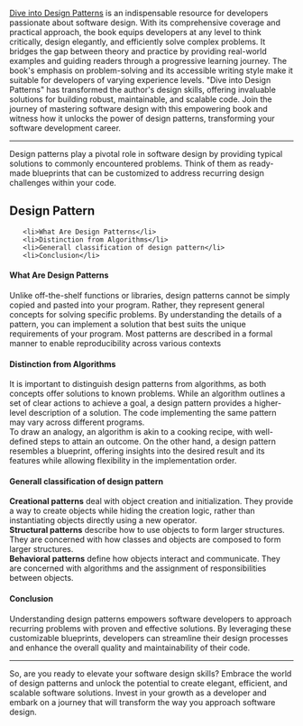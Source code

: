 <a href="https://refactoring.guru/design-patterns">Dive into Design Patterns</a>  is an indispensable resource for developers passionate about software design. With its comprehensive coverage and practical approach, the book equips developers at any level to think critically, design elegantly, and efficiently solve complex problems. It bridges the gap between theory and practice by providing real-world examples and guiding readers through a progressive learning journey. The book's emphasis on problem-solving and its accessible writing style make it suitable for developers of varying experience levels. "Dive into Design Patterns" has transformed the author's design skills, offering invaluable solutions for building robust, maintainable, and scalable code. Join the journey of mastering software design with this empowering book and witness how it unlocks the power of design patterns, transforming your software development career.

***

Design patterns play a pivotal role in software design by providing typical solutions to commonly encountered problems. Think of them as ready-made blueprints that can be customized to address recurring design challenges within your code.

## Design Pattern
<ul>

    <li>What Are Design Patterns</li>
    <li>Distinction from Algorithms</li>
    <li>Generall classification of design pattern</li>
    <li>Conclusion</li>
</ul>

#### What Are Design Patterns
>
Unlike off-the-shelf functions or libraries, design patterns cannot be simply copied and pasted into your program. Rather, they represent general concepts for solving specific problems. By understanding the details of a pattern, you can implement a solution that best suits the unique requirements of your program. Most patterns are described in a formal manner to enable reproducibility across various contexts
>


#### Distinction from Algorithms
>
It is important to distinguish design patterns from algorithms, as both concepts offer solutions to known problems. While an algorithm outlines a set of clear actions to achieve a goal, a design pattern provides a higher-level description of a solution. The code implementing the same pattern may vary across different programs.<br>
To draw an analogy, an algorithm is akin to a cooking recipe, with well-defined steps to attain an outcome. On the other hand, a design pattern resembles a blueprint, offering insights into the desired result and its features while allowing flexibility in the implementation order.
>

#### Generall classification of design pattern
>
<b>Creational patterns</b> deal with object creation and initialization. They provide a way to create objects while hiding the creation logic, rather than instantiating objects directly using a new operator.<br>
<b>Structural patterns</b> describe how to use objects to form larger structures. They are concerned with how classes and objects are composed to form larger structures.<br>
<b>Behavioral patterns</b> define how objects interact and communicate. They are concerned with algorithms and the assignment of responsibilities between objects.
>


#### Conclusion
>
Understanding design patterns empowers software developers to approach recurring problems with proven and effective solutions. By leveraging these customizable blueprints, developers can streamline their design processes and enhance the overall quality and maintainability of their code.
>


***

So, are you ready to elevate your software design skills? Embrace the world of design patterns and unlock the potential to create elegant, efficient, and scalable software solutions. Invest in your growth as a developer and embark on a journey that will transform the way you approach software design.

